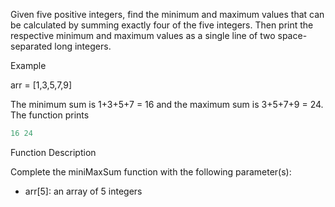 Given five positive integers, find the minimum and maximum values that can be calculated by summing exactly four of the five integers. Then print the respective minimum and maximum values as a single line of two space-separated long integers.

Example

arr = [1,3,5,7,9]

The minimum sum is 1+3+5+7 = 16 and the maximum sum is 3+5+7+9 = 24. The function prints

```ts
16 24
```

Function Description

Complete the miniMaxSum function with the following parameter(s):

- arr[5]: an array of 5 integers
